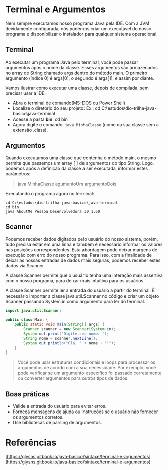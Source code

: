 # Terminal e Argumentos

Nem sempre executamos nosso programa Java pela IDE. Com a JVM devidamente configurada, nós podemos criar um executável do nosso programa e disponibilizar o instalador para qualquer sistema operacional.

## Terminal

Ao executar um programa Java pelo terminal, você pode passar argumentos após o nome da classe.
Esses argumentos são armazenados no array de String chamado args dentro do método main.
O primeiro argumento (índice 0) é args[0], o segundo é args[1], e assim por diante.

Vamos ilustrar como executar uma classe, depois de compilada, sem precisar usar a IDE.

- Abra o terminal de comando(MS-DOS ou Power Shell)
- Localize o diretório do seu projeto: 
Ex.: cd C:\estudos\dio-trilha-java-basico\java-terminal
- Acesse a pasta **bin**: cd bin
- Agora digite o comando: ``java MinhaClasse`` (nome da sua classe sem a extensão .class).

## Argumentos

Quando executamos uma classe que contenha o método main, o mesmo permite que passemos um array [ ] de argumentos do tipo String. Logo, podemos após a definição da classe a ser executada, informar estes parâmetros:

> java MinhaClasse agumentoUm argumentoDois

Executando o programa agora no terminal:
```
cd C:\estudos\dio-trilha-java-basico\java-terminal
cd bin
java AboutMe Pessoa Desenvolvedora 30 1.60
```

## Scanner

Podemos receber dados digitados pelo usuário do nosso sistema, porém, tudo precisa estar em uma linha e também é necessário informar os valores nas posições correspondentes. Esta abordagem pode deixar margens de execução com erro do nosso programa. Para isso, com a finalidade de deixar as nossas entradas de dados mais seguras, podemos receber estes dados via Scanner.

A classe Scanner permite que o usuário tenha uma interação mais assertiva com o nosso programa, para deixar mais intuitivo para os usuários.

A classe Scanner permite ler a entrada do usuário a partir do terminal. É necessário importar a classe java.util.Scanner no código e criar um objeto Scanner passando System.in como argumento para ler do terminal.

```java
import java.util.Scanner;

public class Main {
    public static void main(String[] args) {
        Scanner scanner = new Scanner(System.in);
        System.out.print("Digite seu nome: ");
        String nome = scanner.nextLine();
        System.out.println("Olá, " + nome + "!");
    }
}
```

> Você pode usar estruturas condicionais e loops para processar os argumentos de acordo com a sua necessidade.
Por exemplo, você pode verificar se um argumento específico foi passado corretamente ou converter argumentos para outros tipos de dados.

## Boas práticas

- Valide a entrada do usuário para evitar erros.
- Forneça mensagens de ajuda ou instruções se o usuário não fornecer os argumentos corretos.
- Use bibliotecas de parsing de argumentos.

# Referências

[https://glysns.gitbook.io/java-basico/sintaxe/terminal-e-argumentos](https://glysns.gitbook.io/java-basico/sintaxe/terminal-e-argumentos)